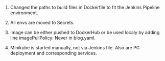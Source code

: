 1. Changed the paths to build files in Dockerfile to fit the Jenkins Pipeline environment.
2. All envs are moved to Secrets.
3. Image can be either pushed to DockerHub or be used localy by
                adding line imagePullPolicy: Never in blog.yaml.

4. Minikube is started manually, not via Jenkins file.
    Also are PG deployment and corresponding services. 
